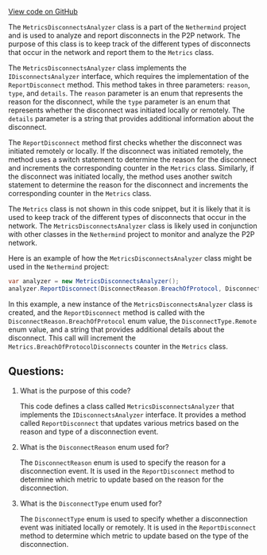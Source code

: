[View code on GitHub](https://github.com/nethermindeth/nethermind/Nethermind.Network/P2P/Analyzers/MetricsDisconnectsAnalyzer.cs)

The `MetricsDisconnectsAnalyzer` class is a part of the `Nethermind` project and is used to analyze and report disconnects in the P2P network. The purpose of this class is to keep track of the different types of disconnects that occur in the network and report them to the `Metrics` class. 

The `MetricsDisconnectsAnalyzer` class implements the `IDisconnectsAnalyzer` interface, which requires the implementation of the `ReportDisconnect` method. This method takes in three parameters: `reason`, `type`, and `details`. The `reason` parameter is an enum that represents the reason for the disconnect, while the `type` parameter is an enum that represents whether the disconnect was initiated locally or remotely. The `details` parameter is a string that provides additional information about the disconnect.

The `ReportDisconnect` method first checks whether the disconnect was initiated remotely or locally. If the disconnect was initiated remotely, the method uses a switch statement to determine the reason for the disconnect and increments the corresponding counter in the `Metrics` class. Similarly, if the disconnect was initiated locally, the method uses another switch statement to determine the reason for the disconnect and increments the corresponding counter in the `Metrics` class.

The `Metrics` class is not shown in this code snippet, but it is likely that it is used to keep track of the different types of disconnects that occur in the network. The `MetricsDisconnectsAnalyzer` class is likely used in conjunction with other classes in the `Nethermind` project to monitor and analyze the P2P network.

Here is an example of how the `MetricsDisconnectsAnalyzer` class might be used in the `Nethermind` project:

```csharp
var analyzer = new MetricsDisconnectsAnalyzer();
analyzer.ReportDisconnect(DisconnectReason.BreachOfProtocol, DisconnectType.Remote, "Peer violated protocol");
```

In this example, a new instance of the `MetricsDisconnectsAnalyzer` class is created, and the `ReportDisconnect` method is called with the `DisconnectReason.BreachOfProtocol` enum value, the `DisconnectType.Remote` enum value, and a string that provides additional details about the disconnect. This call will increment the `Metrics.BreachOfProtocolDisconnects` counter in the `Metrics` class.
## Questions: 
 1. What is the purpose of this code?
    
    This code defines a class called `MetricsDisconnectsAnalyzer` that implements the `IDisconnectsAnalyzer` interface. It provides a method called `ReportDisconnect` that updates various metrics based on the reason and type of a disconnection event.

2. What is the `DisconnectReason` enum used for?
    
    The `DisconnectReason` enum is used to specify the reason for a disconnection event. It is used in the `ReportDisconnect` method to determine which metric to update based on the reason for the disconnection.

3. What is the `DisconnectType` enum used for?
    
    The `DisconnectType` enum is used to specify whether a disconnection event was initiated locally or remotely. It is used in the `ReportDisconnect` method to determine which metric to update based on the type of the disconnection.